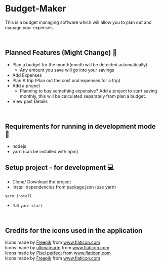 # Budget-Maker
This is a budget managing software which will allow you to plan out and manage your expenses.


<br />

## Planned Features (Might Change) :rocket:
- Plan a budget for the month(month will be detected automatically)
	- Any amount you save will go into your savings
- Add Expenses
- Plan A trip (Plan out the cost and expenses for a trip)
- Add a project 
	- Planning to buy something expensive? Add a project to start
	  saving monthly, this will be calculated separately from plan
	  a budget.
- View past Details


<br />

## Requirements for running in development mode :key:
- nodejs
- yarn (can be installed with npm)


## Setup project - for development :computer:
- Clone/ Download the project
- Install dependencies from package.json (use yarn)
```
yarn install
```
- run 
```yarn start```

<br />

## Credits for the icons used in the application


<div>Icons made by <a href="https://www.freepik.com" title="Freepik">Freepik</a> from <a href="https://www.flaticon.com/" title="Flaticon">www.flaticon.com</a></div>

<div>Icons made by <a href="https://www.flaticon.com/authors/ultimatearm" title="ultimatearm">ultimatearm</a> from <a href="https://www.flaticon.com/" title="Flaticon">www.flaticon.com</a></div>

<div>Icons made by <a href="https://www.flaticon.com/authors/pixel-perfect" title="Pixel perfect">Pixel perfect</a> from <a href="https://www.flaticon.com/" title="Flaticon">www.flaticon.com</a></div>

<div>Icons made by <a href="https://www.freepik.com" title="Freepik">Freepik</a> from <a href="https://www.flaticon.com/" title="Flaticon">www.flaticon.com</a></div>
